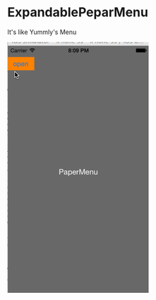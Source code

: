 ExpandablePeparMenu
===================

It's like Yummly's Menu

 ![image](https://github.com/denty/ExpandablePeparMenu/blob/master/paper.gif)